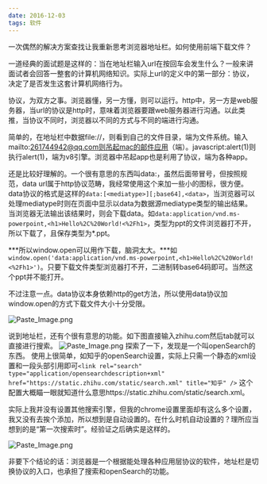 ```yaml
---
date: 2016-12-03
tags: 软件
---
```


一次偶然的解决方案查找让我重新思考浏览器地址栏。如何使用前端下载文件？

一道经典的面试题是这样的：当在地址栏输入url在按回车会发生什么？一般来讲面试者会回答一整套的计算机网络知识。实际上url的定义中的第一部分：协议，决定了是否发生这套计算机网络行为。

协议，为双方之事。浏览器懂，另一方懂，则可以运行。http中，另一方是web服务器，当url的协议是http时，意味着浏览器要跟web服务器进行沟通。以此类推，当协议不同时，浏览器以不同的方式与不同的端进行沟通。

简单的，在地址栏中数据file://，则看到自己的文件目录，端为文件系统。输入mailto:261744942@qq.com则吊起mac的邮件应用（端）。javascript:alert(1)则执行alert(1)，端为v8引擎。浏览器中吊起app也是利用了协议，端为各种app。

还是比较好理解的。一个很有意思的东西叫data:，虽然后面带冒号，但按照规范，data url属于http协议范畴，我经常使用这个来加一些小的图标，很方便。data协议的格式是这样的`data:[<mediatype>][;base64],<data>`，当浏览器可以处理mediatype时则在页面中显示以data为数据源mediatype类型的输出结果。当浏览器无法输出该结果时，则会下载data。如`data:application/vnd.ms-powerpoint,<h1>Hello%2C%20World!<%2Fh1>`，类型为ppt的文件浏览器打不开，所以下载了，且保存类型为*.ppt。

***所以window.open可以用作下载，脑洞太大。***如`window.open('data:application/vnd.ms-powerpoint,<h1>Hello%2C%20World!<%2Fh1>')`。只要下载文件类型浏览器打不开，二进制转base64码即可。当然这个ppt并不能打开。

不过注意一点。data协议本身依赖http的get方法，所以使用data协议加window.open的方式下载文件大小十分受限。

![Paste_Image.png](http://upload-images.jianshu.io/upload_images/2218079-c16efebcd01344d9.png?imageMogr2/auto-orient/strip%7CimageView2/2/w/1240)

说到地址栏，还有个很有意思的功能。如下图直接输入zhihu.com然后tab就可以直接进行搜索。
![Paste_Image.png](http://upload-images.jianshu.io/upload_images/2218079-f130f5e295fac80d.png?imageMogr2/auto-orient/strip%7CimageView2/2/w/1240)
探索了一下，发现是一个叫openSearch的东西。
使用上很简单，如知乎的openSearch设置，实际上只需一个静态的xml设置和一段头部引用即可`<link rel="search" type="application/opensearchdescription+xml" href="https://static.zhihu.com/static/search.xml" title="知乎" />`
这个配置大概瞄一眼就知道什么意思https://static.zhihu.com/static/search.xml。

实际上我并没有设置其他搜索引擎，但我的chrome设置里面却有这么多个设置，我又没有去挨个添加，所以想到是自动设置的。在什么时机自动设置的？理所应当想到的是“第一次搜索时”。经验证之后确实是这样的。

![Paste_Image.png](http://upload-images.jianshu.io/upload_images/2218079-ae94145ce99bb238.png?imageMogr2/auto-orient/strip%7CimageView2/2/w/1240)


非要下个结论的话：浏览器是一个根据能处理各种应用层协议的软件，地址栏是切换协议的入口，也承担了搜索和openSearch的功能。
